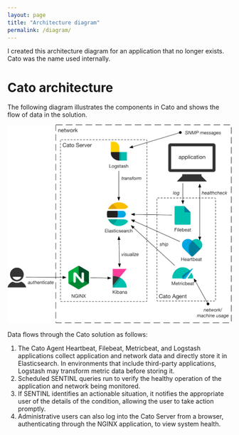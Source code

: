 ```yaml
---
layout: page
title: "Architecture diagram"
permalink: /diagram/
---
```


I created this architecture diagram for an application that no longer exists. Cato was the name used internally.

# Cato architecture

The following diagram illustrates the components in Cato and shows the flow of data in the solution.

![architecture diagram](arch-diagram.png)

Data flows through the Cato solution as follows:

1. The Cato Agent Heartbeat, Filebeat, Metricbeat, and Logstash applications collect application and network data and directly store it in Elasticsearch. In environments that include third-party applications, Logstash may transform metric data before storing it.
2. Scheduled SENTINL queries run to verify the healthy operation of the application and network being monitored.
3. If SENTINL identifies an actionable situation, it notifies the appropriate user of the details of the condition, allowing the user to take action promptly.
4. Administrative users can also log into the Cato Server from a browser, authenticating through the NGINX application, to view system health.